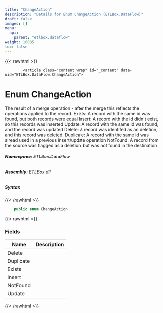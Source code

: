 ```yaml
---
title: "ChangeAction"
description: "Details for Enum ChangeAction (ETLBox.DataFlow)"
draft: false
images: []
menu:
  api:
    parent: "etlbox.dataflow"
weight: 10085
toc: false
---
```


{{< rawhtml >}}

            <article class="content wrap" id="_content" data-uid="ETLBox.DataFlow.ChangeAction">
  <h1 id="ETLBox_DataFlow_ChangeAction" data-uid="ETLBox.DataFlow.ChangeAction" class="text-break">Enum ChangeAction
</h1>
  <div class="markdown level0 summary"><p>The result of a merge operation - after the merge this reflects the operations applied to the record.
Exists: A record with the same id was found, but both records were equal
Insert: A record with the id didn't exist, so this records was inserted
Update: A record with the same id was found, and the record was updated
Delete: A record was identifed as an deletion, and this record was deleted.
Duplicate: A record with the same id was alread used in a previous insert/update operation
NotFound: A record from the source was flagged as a deletion, but was not found in the destination</p>
</div>
  <div class="markdown level0 conceptual"></div>
<h6><strong>Namespace</strong>: ETLBox.DataFlow</h6>
  <h6><strong>Assembly</strong>: ETLBox.dll</h6>
  <h5 id="ETLBox_DataFlow_ChangeAction_syntax">Syntax</h5>
{{< /rawhtml >}}

```C#
    public enum ChangeAction
```

{{< rawhtml >}}
  <h3 id="fields">Fields
</h3>
  <table class="table table-bordered table-striped table-condensed">
    <thead>
      <tr>
        <th>Name</th>
        <th>Description</th>
      </tr>
    <thead>
    <tbody>
      <tr>
        <td id="ETLBox_DataFlow_ChangeAction_Delete">Delete</td>
        <td></td>
      </tr>
      <tr>
        <td id="ETLBox_DataFlow_ChangeAction_Duplicate">Duplicate</td>
        <td></td>
      </tr>
      <tr>
        <td id="ETLBox_DataFlow_ChangeAction_Exists">Exists</td>
        <td></td>
      </tr>
      <tr>
        <td id="ETLBox_DataFlow_ChangeAction_Insert">Insert</td>
        <td></td>
      </tr>
      <tr>
        <td id="ETLBox_DataFlow_ChangeAction_NotFound">NotFound</td>
        <td></td>
      </tr>
      <tr>
        <td id="ETLBox_DataFlow_ChangeAction_Update">Update</td>
        <td></td>
      </tr>
    </tbody>
  </thead></thead></table>

{{< /rawhtml >}}
